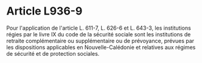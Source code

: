 # Article L936-9

Pour l'application de l'article L. 611-7, L. 626-6 et L. 643-3, les institutions régies par le livre IX du code de la sécurité sociale sont les institutions de retraite complémentaire ou supplémentaire ou de prévoyance, prévues par les dispositions applicables en Nouvelle-Calédonie et relatives aux régimes de sécurité et de protection sociales.
